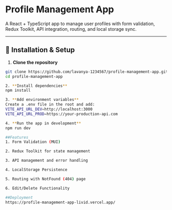 # Profile Management App

A React + TypeScript app to manage user profiles with form validation, Redux Toolkit, API integration, routing, and local storage sync.

---

## 🚀 Installation & Setup

1. **Clone the repository**
```bash
git clone https://github.com/lavanya-1234567/profile-management-app.git
cd profile-management-app

2. **Install dependencies**
npm install

3. **Add environment variables**
Create a .env file in the root and add:
VITE_API_URL_DEV=http://localhost:3000
VITE_API_URL_PROD=https://your-production-api.com

4. **Run the app in development**
npm run dev

##Features
1. Form Validation (MUI)

2. Redux Toolkit for state management

3. API management and error handling 

4. LocalStorage Persistence

5. Routing with NotFound (404) page

6. Edit/Delete Functionality

##Deployment
https://profile-management-app-livid.vercel.app/



